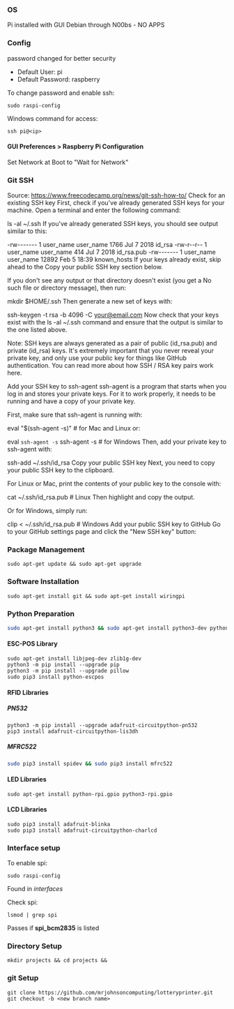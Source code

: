 ### OS
Pi installed with GUI Debian through N00bs - NO APPS

### Config
password changed for better security

* Default User: pi
* Default Password: raspberry

To change password and enable ssh:
```console
sudo raspi-config
```
Windows command for access:
```console
ssh pi@<ip>
```

#### GUI Preferences > Raspberry Pi Configuration
Set Network at Boot to "Wait for Network"

### Git SSH
Source: https://www.freecodecamp.org/news/git-ssh-how-to/
Check for an existing SSH key
First, check if you've already generated SSH keys for your machine. Open a terminal and enter the following command:

ls -al ~/.ssh
If you've already generated SSH keys, you should see output similar to this:

-rw-------  1 user_name user_name  1766 Jul  7  2018 id_rsa
-rw-r--r--  1 user_name user_name   414 Jul  7  2018 id_rsa.pub
-rw-------  1 user_name user_name 12892 Feb  5 18:39 known_hosts
If your keys already exist, skip ahead to the Copy your public SSH key section below.

If you don't see any output or that directory doesn't exist (you get a No such file or directory message), then run:

mkdir $HOME/.ssh
Then generate a new set of keys with:

ssh-keygen -t rsa -b 4096 -C your@email.com
Now check that your keys exist with the ls -al ~/.ssh command and ensure that the output is similar to the one listed above.

Note: SSH keys are always generated as a pair of public (id_rsa.pub) and private (id_rsa) keys. It's extremely important that you never reveal your private key, and only use your public key for things like GitHub authentication. You can read more about how SSH / RSA key pairs work here.

Add your SSH key to ssh-agent
ssh-agent is a program that starts when you log in and stores your private keys. For it to work properly, it needs to be running and have a copy of your private key.

First, make sure that ssh-agent is running with:

eval "$(ssh-agent -s)" # for Mac and Linux
or:

eval `ssh-agent -s`
ssh-agent -s # for Windows
Then, add your private key to ssh-agent with:

ssh-add ~/.ssh/id_rsa
Copy your public SSH key
Next, you need to copy your public SSH key to the clipboard.

For Linux or Mac, print the contents of your public key to the console with:

cat ~/.ssh/id_rsa.pub # Linux
Then highlight and copy the output.

Or for Windows, simply run:

clip < ~/.ssh/id_rsa.pub # Windows
Add your public SSH key to GitHub
Go to your GitHub settings page and click the "New SSH key" button:


### Package Management
```console 
sudo apt-get update && sudo apt-get upgrade
```

### Software Installation
```console
sudo apt-get install git && sudo apt-get install wiringpi
```

### Python Preparation
```bash
sudo apt-get install python3 && sudo apt-get install python3-dev python3-pip
```

#### ESC-POS Library
```console
sudo apt-get install libjpeg-dev zlib1g-dev
python3 -m pip install --upgrade pip
python3 -m pip install --upgrade pillow
sudo pip3 install python-escpos
```

#### RFID Libraries
##### PN532
```console
python3 -m pip install --upgrade adafruit-circuitpython-pn532
pip3 install adafruit-circuitpython-lis3dh
```

##### MFRC522
```bash
sudo pip3 install spidev && sudo pip3 install mfrc522
```

#### LED Libraries
```console
sudo apt-get install python-rpi.gpio python3-rpi.gpio
```
#### LCD Libraries
```console
sudo pip3 install adafruit-blinka
sudo pip3 install adafruit-circuitpython-charlcd
```

### Interface setup
To enable spi:
```console
sudo raspi-config
```
Found in *interfaces*

Check spi:
```console
lsmod | grep spi
```
Passes if **spi_bcm2835** is listed

### Directory Setup
```console
mkdir projects && cd projects && 
```

### git Setup
```console
git clone https://github.com/mrjohnsoncomputing/lotteryprinter.git
git checkout -b <new branch name>
```
